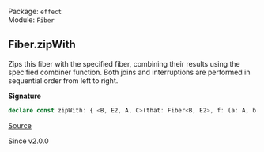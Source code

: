 Package: `effect`<br />
Module: `Fiber`<br />

## Fiber.zipWith

Zips this fiber with the specified fiber, combining their results using the
specified combiner function. Both joins and interruptions are performed in
sequential order from left to right.

**Signature**

```ts
declare const zipWith: { <B, E2, A, C>(that: Fiber<B, E2>, f: (a: A, b: B) => C): <E>(self: Fiber<A, E>) => Fiber<C, E2 | E>; <A, E, B, E2, C>(self: Fiber<A, E>, that: Fiber<B, E2>, f: (a: A, b: B) => C): Fiber<C, E | E2>; }
```

[Source](https://github.com/Effect-TS/effect/tree/main/packages/effect/src/Fiber.ts#L741)

Since v2.0.0